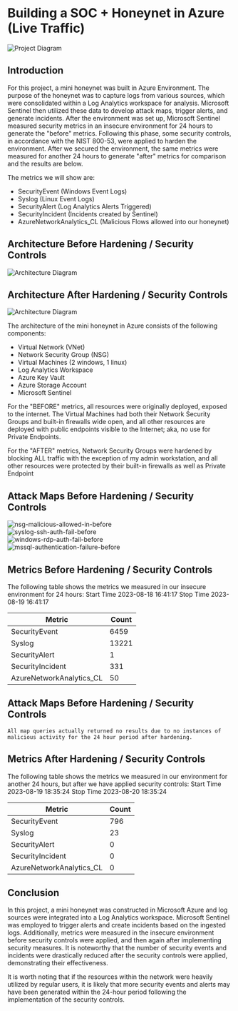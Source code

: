 # Building a SOC + Honeynet in Azure (Live Traffic)
![Project Diagram](https://github.com/kangQlee/Azure-SOC/assets/49772470/4889d789-9b00-455d-9a89-4fb58b15d01b)


## Introduction

For this project, a mini honeynet was built in Azure Environment. The purpose of the honeynet was to capture logs from various sources, which were consolidated within a Log Analytics workspace for analysis. Microsoft Sentinel then utilized these data to develop attack maps, trigger alerts, and generate incidents. After the environment was set up, Microsoft Sentinel measured security metrics in an insecure environment for 24 hours to generate the "before" metrics. Following this phase, some security controls, in accordance with the NIST 800-53, were applied to harden the environment. After we secured the environment, the same metrics were measured for another 24 hours to generate "after" metrics for comparison and the results are below. 

The metrics we will show are:

- SecurityEvent (Windows Event Logs)
- Syslog (Linux Event Logs)
- SecurityAlert (Log Analytics Alerts Triggered)
- SecurityIncident (Incidents created by Sentinel)
- AzureNetworkAnalytics_CL (Malicious Flows allowed into our honeynet)

## Architecture Before Hardening / Security Controls
![Architecture Diagram](https://i.imgur.com/aBDwnKb.jpg)

## Architecture After Hardening / Security Controls
![Architecture Diagram](https://i.imgur.com/YQNa9Pp.jpg)

The architecture of the mini honeynet in Azure consists of the following components:

- Virtual Network (VNet)
- Network Security Group (NSG)
- Virtual Machines (2 windows, 1 linux)
- Log Analytics Workspace
- Azure Key Vault
- Azure Storage Account
- Microsoft Sentinel

For the "BEFORE" metrics, all resources were originally deployed, exposed to the internet. The Virtual Machines had both their Network Security Groups and built-in firewalls wide open, and all other resources are deployed with public endpoints visible to the Internet; aka, no use for Private Endpoints.

For the "AFTER" metrics, Network Security Groups were hardened by blocking ALL traffic with the exception of my admin workstation, and all other resources were protected by their built-in firewalls as well as Private Endpoint

## Attack Maps Before Hardening / Security Controls
![nsg-malicious-allowed-in-before](https://github.com/kangQlee/Azure-SOC/assets/49772470/0f8e1b0f-1eda-47c1-9bb7-3198c97af51f)<br>
![syslog-ssh-auth-fail-before](https://github.com/kangQlee/Azure-SOC/assets/49772470/cf76c79f-f1dc-4afd-b12f-e3a0c4868f97)<br>
![windows-rdp-auth-fail-before](https://github.com/kangQlee/Azure-SOC/assets/49772470/e763b34d-cfb1-4180-9c8b-d4c8913e0cd4)<br>
![mssql-authentication-failure-before](https://github.com/kangQlee/Azure-SOC/assets/49772470/c68d51b3-3f0a-4f9a-ad30-2a9382cdf9bf)<br>

## Metrics Before Hardening / Security Controls

The following table shows the metrics we measured in our insecure environment for 24 hours:
Start Time 2023-08-18 16:41:17
Stop Time 2023-08-19 16:41:17

| Metric                   | Count
| ------------------------ | -----
| SecurityEvent            | 6459
| Syslog                   | 13221
| SecurityAlert            | 1
| SecurityIncident         | 331
| AzureNetworkAnalytics_CL | 50

## Attack Maps Before Hardening / Security Controls

```All map queries actually returned no results due to no instances of malicious activity for the 24 hour period after hardening.```

## Metrics After Hardening / Security Controls

The following table shows the metrics we measured in our environment for another 24 hours, but after we have applied security controls:
Start Time 2023-08-19 18:35:24
Stop Time	2023-08-20 18:35:24

| Metric                   | Count
| ------------------------ | -----
| SecurityEvent            | 796
| Syslog                   | 23
| SecurityAlert            | 0
| SecurityIncident         | 0
| AzureNetworkAnalytics_CL | 0

## Conclusion

In this project, a mini honeynet was constructed in Microsoft Azure and log sources were integrated into a Log Analytics workspace. Microsoft Sentinel was employed to trigger alerts and create incidents based on the ingested logs. Additionally, metrics were measured in the insecure environment before security controls were applied, and then again after implementing security measures. It is noteworthy that the number of security events and incidents were drastically reduced after the security controls were applied, demonstrating their effectiveness.

It is worth noting that if the resources within the network were heavily utilized by regular users, it is likely that more security events and alerts may have been generated within the 24-hour period following the implementation of the security controls.
